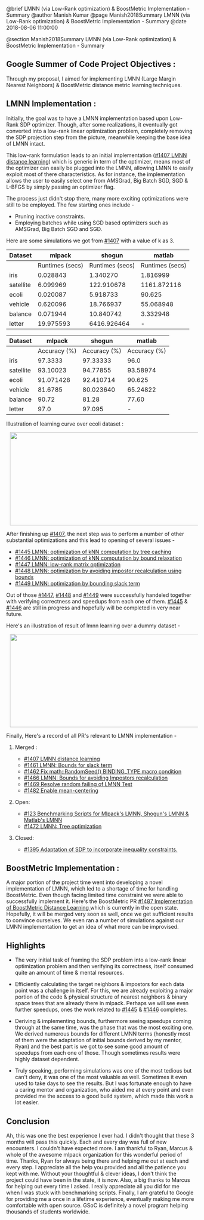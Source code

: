 @brief LMNN (via Low-Rank optimization) & BoostMetric Implementation - Summary
@author Manish Kumar
@page Manish2018Summary LMNN (via Low-Rank optimization) & BoostMetric Implementation - Summary
@date 2018-08-06 11:00:00

@section Manish2018Summary LMNN (via Low-Rank optimization) & BoostMetric Implementation - Summary

## Google Summer of Code Project Objectives :

Through my proposal, I aimed for implementing LMNN (Large Margin Nearest Neighbors) & BoostMetric distance metric learning techniques.

## LMNN Implementation :

Initially, the goal was to have a LMNN implementation based upon Low-Rank SDP optimizer. Though, after some realizations, it eventually got converted into a low-rank linear optimization problem, completely removing the SDP projection step from the picture, meanwhile keeping the base idea of LMNN intact.

This low-rank formulation leads to an initial implementation ([#1407  LMNN distance learning](https://github.com/mlpack/mlpack/pull/1407)) which is generic in term of the optimizer, means most of the optimizer can easily be plugged into the LMNN, allowing LMNN to easily exploit most of there characteristics. As for instance, the implementation allows the user to easily select one from AMSGrad, Big Batch SGD, SGD & L-BFGS by simply passing an optimizer flag.

The process just didn't stop there, many more exciting optimizations were still to be employed. The few starting ones include -
 - Pruning inactive constraints.
 - Employing batches while using SGD based optimizers such as AMSGrad, Big Batch SGD and SGD.
 
 Here are some simulations we got from [#1407](https://github.com/mlpack/mlpack/pull/1407) with a value of k as 3.
 
 |  Dataset | mlpack | shogun | matlab |
| ------------- | ------------- | ------------- |  ------------- | 
|      |               Runtimes  (secs)      | Runtimes (secs) | Runtimes (secs)  | 
| iris |  0.028843  | 1.340270 | 1.816999 |
| satellite | 6.099969  | 122.910678| 1161.872116 | 
| ecoli | 0.020087  |5.918733 | 90.625 | 7.241073 |
| vehicle | 0.620096  |18.766937 | 55.068948 |
| balance | 0.071944 | 10.840742 | 3.332948 | 
| letter | 19.975593  | 6416.926464  | - | 

|  Dataset | mlpack | shogun | matlab |
| ------------- | ------------- | ------------- |  ------------- | 
|      |               Accuracy  (%)   | Accuracy (%) | Accuracy (%)  | 
| iris |  97.3333  | 97.33333 | 96.0 |
| satellite | 93.10023  | 94.77855| 93.58974 | 
| ecoli | 91.071428  |92.410714 | 90.625 |
| vehicle | 81.6785  |80.023640 | 65.24822 |
| balance | 90.72 | 81.28 | 77.60 | 
| letter | 97.0  | 97.095  | - | 

Illustration of learning curve over ecoli dataset : 
<p>
<img src = "images/lmnn_learning_curve.png" width = "540" height = "250" hspace = "10"/>
</p>

After finishing up [#1407](https://github.com/mlpack/mlpack/pull/1407), the next step was to perform a number of other substantial optimizations and this lead to opening of several issues -
- [#1445 LMNN: optimization of kNN computation by tree caching](https://github.com/mlpack/mlpack/issues/1445 "#1455")
- [#1446 LMNN: optimization of kNN computation by bound relaxation ](https://github.com/mlpack/mlpack/issues/1446 "#1466")
- [#1447 LMNN: low-rank matrix optimization](https://github.com/mlpack/mlpack/issues/1447 "#1477")
- [#1448 LMNN: optimization by avoiding impostor recalculation using bounds](https://github.com/mlpack/mlpack/issues/1448 "1448")
- [#1449 LMNN: optimization by bounding slack term](https://github.com/mlpack/mlpack/issues/1449 "#1449 LMNN: optimization by bounding slack term")

Out of those [#1447](https://github.com/mlpack/mlpack/issues/1447 "#1447"), [#1448](https://github.com/mlpack/mlpack/issues/1448 "#1448")  and [#1449](https://github.com/mlpack/mlpack/issues/1449 "#1449") were successfully handeled together with verifying correctness and speedups from each one of them. [#1445](https://github.com/mlpack/mlpack/issues/1445 "#1445") & [#1446](https://github.com/mlpack/mlpack/issues/1446 "#1446") are still in progress and hopefully will be completed in very near future.

Here's an illustration of result of lmnn learning over a dummy dataset - 
<p>
<img src = "images/lmnn_distance.png" width = "540" height = "250" hspace = "10"/>
</p>

Finally, Here's a record of all PR's relevant to LMNN implementation - 

1.  Merged :
	- [#1407  LMNN distance learning ](https://github.com/mlpack/mlpack/pull/1407 "#1407  LMNN distance learning ")
	- [#1461 LMNN: Bounds for slack term ](https://github.com/mlpack/mlpack/pull/1461 "#1461 LMNN: Bounds for slack term ")
	- [#1462 Fix math::RandomSeed() BINDING_TYPE macro condition ](https://github.com/mlpack/mlpack/pull/1462 "#1462 Fix math::RandomSeed() BINDING_TYPE macro condition ")
	- [#1466 LMNN: Bounds for avoiding Impostors recalculation ](https://github.com/mlpack/mlpack/pull/1466 "#1466 LMNN: Bounds for avoiding Impostors recalculation ")
	- [#1469 Resolve random failing of LMNN Test ](https://github.com/mlpack/mlpack/pull/1469 "#1469 Resolve random failing of LMNN Test ")
	- [#1482 Enable mean-centering ](https://github.com/mlpack/mlpack/pull/1482 "#1482 Enable mean-centering ")

2. Open:
	- [#123 Benchmarking Scripts for Mlpack's LMNN, Shogun's LMNN & Matlab's LMNN ](https://github.com/mlpack/benchmarks/pull/123 "#123 Benchmarking Scripts for Mlpack's LMNN, Shogun's LMNN & Matlab's LMNN ")
	- [#1472 LMNN: Tree optimization ](https://github.com/mlpack/mlpack/pull/1472 "#1472 LMNN: Tree optimization ")

3. Closed:
	- [#1395 Adaptation of SDP to incorporate inequality constraints. ](https://github.com/mlpack/mlpack/pull/1395 "#1395 Adaptation of SDP to incorporate inequality constraints. ")

## BoostMetric Implementation :

A major portion of the project time went into developing a novel implementation of LMNN, which led to a shortage of time for handling BoostMetric. Even though facing limited time constraint we were able to successfully implement it. Here's the BoostMetric PR [#1487 Implementation of BoostMetric Distance Learning ](https://github.com/mlpack/mlpack/pull/1487) which is currently in the open state. Hopefully, it will be merged very soon as well, once we get sufficient results to convince ourselves. We even ran a number of simulations against our LMNN implementation to get an idea of what more can be improvised.

## Highlights

- The very initial task of framing the SDP problem into a low-rank linear optimization problem and then verifying its correctness, itself consumed quite an amount of time & mental resources.

- Efficiently calculating the target neighbors & impostors for each data point was a challenge in itself. For this, we are already exploiting a major portion of the code & physical structure of nearest neighbors & binary space trees that are already there in mlpack. Perhaps we will see even further speedups, ones the work related to [#1445](https://github.com/mlpack/mlpack/issues/1445 "#1445") & [#1446](https://github.com/mlpack/mlpack/issues/1446 "#1446") completes.

- Deriving & implementing bounds, furthermore seeing speedups coming through at the same time, was the phase that was the most exciting one. We derived numerous bounds for different LMNN terms (honestly most of them were the adaptation of initial bounds derived by my mentor, Ryan) and the best part is we got to see some good amount of speedups from each one of those. Though sometimes results were highly dataset dependent.

- Truly speaking, performing simulations was one of the most tedious but can't deny, it was one of the most valuable as well. Sometimes it even used to take days to see the results. But I was fortunate enough to have a caring mentor and organization, who aided me at every point and even provided me the access to a good build system, which made this work a lot easier.

## Conclusion

Ah, this was one the best experience I ever had. I didn't thought that these 3 months will pass this quickly. Each and every day was full of new encounters. I couldn't have expected more. I am thankful to Ryan, Marcus & whole of the awesome mlpack organization for this wonderful period of time. Thanks, Ryan for always being there and helping me out at each and every step. I appreciate all the help you provided and all the patience you kept with me. Without your thoughtful  & clever ideas, I don't think the project could have been in the state, it is now. Also, a big thanks to Marcus for helping out every time I asked. I really appreciate all you did for me when I was stuck with benchmarking scripts. Finally, I am grateful to Google for providing me a once in a lifetime experience, eventually making me more comfortable with open source. GSoC is definitely a novel program helping thousands of students worldwide.